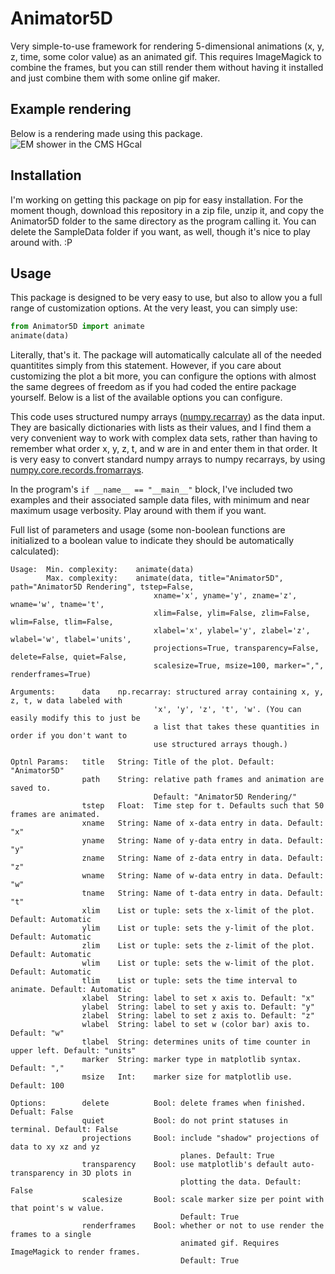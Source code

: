 # Animator5D
Very simple-to-use framework for rendering 5-dimensional animations (x, y, z, time, some color value) as an animated gif. This requires ImageMagick to combine the frames, but you can still render them without having it installed and just combine them with some online gif maker.

## Example rendering
Below is a rendering made using this package.
![EM shower in the CMS HGcal](http://giant.gfycat.com/FickleHauntingHairstreak.gif)

## Installation
I'm working on getting this package on pip for easy installation. For the moment though, download this repository in a zip file, unzip it, and copy the Animator5D folder to the same directory as the program calling it. You can delete the SampleData folder if you want, as well, though it's nice to play around with. :P

## Usage
This package is designed to be very easy to use, but also to allow you a full range of customization options. At the very least, you can simply use:
```python
from Animator5D import animate
animate(data)
```
Literally, that's it. 
The package will automatically calculate all of the needed quantitites simply from this statement. However, if you care about customizing the plot a bit more, you can configure the options with almost the same degrees of freedom as if you had coded the entire package yourself. Below is a list of the available options you can configure.

This code uses structured numpy arrays ([numpy.recarray](http://docs.scipy.org/doc/numpy/reference/generated/numpy.recarray.html)) as the data input. They are basically dictionaries with lists as their values, and I find them a very convenient way to work with complex data sets, rather than having to remember what order x, y, z, t, and w are in and enter them in that order. It is very easy to convert standard numpy arrays to numpy recarrays, by using [numpy.core.records.fromarrays](http://docs.scipy.org/doc/numpy/reference/generated/numpy.core.records.fromarrays.html).

In the program's `if __name__ == "__main__"` block, I've included two examples and their associated sample data files, with minimum and near maximum usage verbosity. Play around with them if you want.

Full list of parameters and usage (some non-boolean functions are initialized to a boolean value to indicate they should be automatically calculated):

    Usage:  Min. complexity:    animate(data)
            Max. complexity:    animate(data, title="Animator5D", path="Animator5D Rendering", tstep=False, 
                                    xname='x', yname='y', zname='z', wname='w', tname='t', 
                                    xlim=False, ylim=False, zlim=False, wlim=False, tlim=False, 
                                    xlabel='x', ylabel='y', zlabel='z', wlabel='w', tlabel='units', 
                                    projections=True, transparency=False, delete=False, quiet=False, 
                                    scalesize=True, msize=100, marker=",", renderframes=True)

    Arguments:      data    np.recarray: structured array containing x, y, z, t, w data labeled with
                                    'x', 'y', 'z', 't', 'w'. (You can easily modify this to just be  
                                    a list that takes these quantities in order if you don't want to
                                    use structured arrays though.)
                    
    Optnl Params:   title   String: Title of the plot. Default: "Animator5D"
                    path    String: relative path frames and animation are saved to. 
                                    Default: "Animator5D Rendering/"
                    tstep   Float:  Time step for t. Defaults such that 50 frames are animated.
                    xname   String: Name of x-data entry in data. Default: "x"
                    yname   String: Name of y-data entry in data. Default: "y"
                    zname   String: Name of z-data entry in data. Default: "z"
                    wname   String: Name of w-data entry in data. Default: "w"
                    tname   String: Name of t-data entry in data. Default: "t"
                    xlim    List or tuple: sets the x-limit of the plot. Default: Automatic
                    ylim    List or tuple: sets the y-limit of the plot. Default: Automatic
                    zlim    List or tuple: sets the z-limit of the plot. Default: Automatic 
                    wlim    List or tuple: sets the w-limit of the plot. Default: Automatic 
                    tlim    List or tuple: sets the time interval to animate. Default: Automatic
                    xlabel  String: label to set x axis to. Default: "x"
                    ylabel  String: label to set y axis to. Default: "y"
                    zlabel  String: label to set z axis to. Default: "z"
                    wlabel  String: label to set w (color bar) axis to. Default: "w"
                    tlabel  String: determines units of time counter in upper left. Default: "units"
                    marker  String: marker type in matplotlib syntax. Default: ","
                    msize   Int:    marker size for matplotlib use. Default: 100
                    
    Options:        delete          Bool: delete frames when finished. Defualt: False
                    quiet           Bool: do not print statuses in terminal. Default: False
                    projections     Bool: include "shadow" projections of data to xy xz and yz 
                                          planes. Default: True
                    transparency    Bool: use matplotlib's default auto-transparency in 3D plots in 
                                          plotting the data. Default: False 
                    scalesize       Bool: scale marker size per point with that point's w value. 
                                          Default: True 
                    renderframes    Bool: whether or not to use render the frames to a single
                                          animated gif. Requires ImageMagick to render frames.
                                          Default: True

